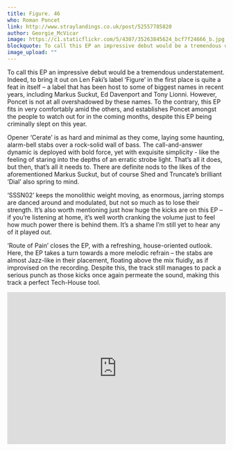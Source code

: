 ```yaml
---
title: Figure. 46
who: Roman Poncet
link: http://www.straylandings.co.uk/post/52557785820
author: Georgie_McVicar
image: https://c1.staticflickr.com/5/4307/35263845624_bcf7f24666_b.jpg
blockquote: To call this EP an impressive debut would be a tremendous understatement. Indeed, to bring it out on Len Faki’s label ‘Figure’ in the first place is quite a feat in itself – a label that has been host to some of biggest names in recent years, including Markus Suckut, Ed Davenport and Tony Lionni. However, Poncet is not at all overshadowed by these names.
image_upload: ""
---
```

To call this EP an impressive debut would be a tremendous understatement. Indeed, to bring it out on Len Faki’s label ‘Figure’ in the first place is quite a feat in itself – a label that has been host to some of biggest names in recent years, including Markus Suckut, Ed Davenport and Tony Lionni. However, Poncet is not at all overshadowed by these names. To the contrary, this EP fits in very comfortably amid the others, and establishes Poncet amongst the people to watch out for in the coming months, despite this EP being criminally slept on this year. 

Opener ‘Cerate’ is as hard and minimal as they come, laying some haunting, alarm-bell stabs over a rock-solid wall of bass. The call-and-answer dynamic is deployed with bold force, yet with exquisite simplicity - like the feeling of staring into the depths of an erratic strobe light. That’s all it does, but then, that’s all it needs to. There are definite nods to the likes of the aforementioned Markus Suckut, but of course Shed and Truncate’s brilliant ‘Dial’ also spring to mind.  

‘SSSN02’ keeps the monolithic weight moving, as enormous, jarring stomps are danced around and modulated, but not so much as to lose their strength. It’s also worth mentioning just how huge the kicks are on this EP – if you’re listening at home, it’s well worth cranking the volume just to feel how much power there is behind them. It’s a shame I’m still yet to hear any of it played out.

‘Route of Pain’ closes the EP, with a refreshing, house-oriented outlook. Here, the EP takes a turn towards a more melodic refrain – the stabs are almost Jazz-like in their placement, floating above the mix fluidly, as if improvised on the recording. Despite this, the track still manages to pack a serious punch as those kicks once again permeate the sound, making this track a perfect Tech-House tool.

<iframe frameborder="no" height="350" scrolling="no" src="https://w.soundcloud.com/player/?url=http%3A%2F%2Fapi.soundcloud.com%2Fplaylists%2F5120711&show_artwork=true" width="100%"></iframe>